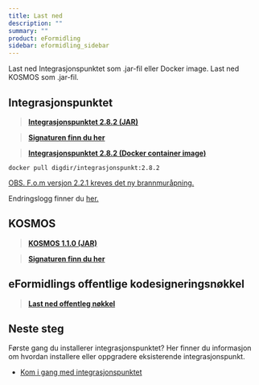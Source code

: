 ```yaml
---
title: Last ned
description: ""
summary: ""
product: eFormidling
sidebar: eformidling_sidebar
---
```


Last ned Integrasjonspunktet som .jar-fil eller Docker image. Last ned KOSMOS som .jar-fil. 

## Integrasjonspunktet

> [**Integrasjonspunktet 2.8.2 (JAR)**](https://repo1.maven.org/maven2/no/difi/meldingsutveksling/integrasjonspunkt/2.8.2/integrasjonspunkt-2.8.2.jar)

> [**Signaturen finn du her**](https://repo1.maven.org/maven2/no/difi/meldingsutveksling/integrasjonspunkt/2.8.2/integrasjonspunkt-2.8.2.jar.asc)

> [**Integrasjonspunktet 2.8.2 (Docker container image)** ](https://hub.docker.com/layers/integrasjonspunkt/digdir/integrasjonspunkt/2.8.2/images/sha256-9fab05b1216e8e6df56ee75208d1d94d89450efbc7729cd2464f3ab0040f4ce0?context=explore)

```docker pull digdir/integrasjonspunkt:2.8.2```

[OBS. F.o.m versjon 2.2.1 kreves det ny brannmuråpning.](../installasjon/forberede_installasjon#brannmur%C3%A5pninger-i-produksjon)

Endringslogg finner du [her.](endringslogg)

## KOSMOS

> [**KOSMOS 1.1.0 (JAR)**](https://repo1.maven.org/maven2/no/difi/move/kosmos/1.1.0/kosmos-1.1.0.jar)

> [**Signaturen finn du her**](https://repo1.maven.org/maven2/no/difi/move/kosmos/1.1.0/kosmos-1.1.0.jar.asc)

## eFormidlings offentlige kodesigneringsnøkkel

> [**Last ned offentleg nøkkel**](/resources/eformidling/public_keys/eformidling-key.asc)

## Neste steg

Første gang du installerer integrasjonspunktet? Her finner du informasjon om hvordan installere eller oppgradere eksisterende integrasjonspunkt.

- [Kom i gang med integrasjonspunktet](../installasjon/)
